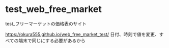 # test_web_free_market
test_フリーマーケットの価格表のサイト

https://okura555.github.io/web_free_market_test/
日付、時刻で値を変更、すべての端末で同じにする必要があるから
